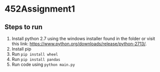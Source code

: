 # 452Assignment1

## Steps to run

1. Install python 2.7 using the windows installer found in the folder or visit this link:
	https://www.python.org/downloads/release/python-2713/.
2. Install pip
3. Run `pip install wheel`
4. Run `pip install pandas`
5. Run code using `python main.py`
